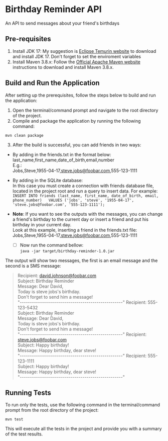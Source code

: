 
# Birthday Reminder API  
An API to send messages about your friend's birthdays  
  
## Pre-requisites  
1. Install JDK 17: My suggestion is [Eclipse Temurin website](https://adoptium.net/temurin/releases/) to download and install JDK 17. Don't forget to set the enviroment variables  
2. Install Maven 3.8.x: Follow the [Official Apache Maven website](https://maven.apache.org/install.html) instructions to download and install Maven 3.8.x.
  
## Build and Run the Application  
After setting up the prerequisites, follow the steps below to build and run the application:  
  
1. Open the terminal/command prompt and navigate to the root directory of the project.  
2. Compile and package the application by running the following command:  
  
`mvn clean package`  
  
3. After the build is successful, you can add friends in two ways:  
- By adding in the friends.txt in the format below:  
last_name,first_name,date_of_birth,email,number  
E.g.:  
Jobs,Steve,1955-04-17,steve.jobs@foobar.com,555-123-1111  
  
- By adding in the SQLite database:  
In this case you must create a connection with friends database file, located in the project root and run a query to insert data. For example:  
`INSERT INTO friends (last_name, first_name, date_of_birth, email, phone_number)  
VALUES ('jobs', 'steve', '1955-04-17', 'steve.jobs@foobar.com', '555-123-1111');`  
  
- **Note**: If you want to see the outputs with the messages, you can change a friend's birthday to the current day or insert a friend and put his birthday in your current day.  
Look at this example, inserting a friend in the friends.txt file:  
Jobs,Steve,1955-04-17,steve.jobs@foobar.com,555-123-1111  
  - [ ] Now run the command bellow:  
`java -jar target/birthday-reminder-1.0.jar`  
  
The output will show two messages, the first is an email message and the second is a SMS message:  

>Recipient: david.johnson@foobar.com  
Subject: Birthday Reminder  
Message: Dear David,  
Today is steve jobs's birthday.  
Don't forget to send him a message!  
"---------------------------------------------------"
>Recipient: 555-123-5432  
Subject: Birthday Reminder  
Message: Dear David,  
Today is steve jobs's birthday.  
Don't forget to send him a message!  
"---------------------------------------------------"
Recipient: steve.jobs@foobar.com  
Subject: Happy birthday!  
Message: Happy birthday, dear steve!  
"---------------------------------------------------"
Recipient: 555-123-1111  
Subject: Happy birthday!  
Message: Happy birthday, dear steve!  
"---------------------------------------------------"
  
## Running Tests  
To run only the tests, use the following command in the terminal/command prompt from the root directory of the project:  
  
`mvn test`  
  
This will execute all the tests in the project and provide you with a summary of the test results.
